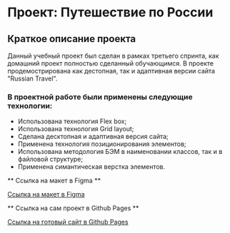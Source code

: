 # Проект: Путешествие по России

## Краткое описание проекта 
Данный учебный проект был сделан в рамках третьего спринта, как домашний проект полностью сделанный обучающимся. В проекте продемострирована как дестопная, так и адаптивная версии сайта "Russian Travel".  


### В проектной работе были применены следующие технологии:

* Использована технология Flex box;
* Использована технология Grid layout;
* Сделана десктопная и адаптивная версия сайта;
* Применена технология позиционирования элементов;
* Использована методология БЭМ в наименовании классов, так и в файловой структуре;
* Применена симантическая верстка элементов.

** Ссылка на макет в Figma **

[Ссылка на макет в Figma](https://www.figma.com/file/5S2WSbEFL6awjVWJ0NWL8Q/Sprint-3_-Russia-_-desktop-mobile?node-id=28503%3A0)

** Ссылка на сам проект в Github Pages **

[Ссылка на готовый сайт в Github Pages](https://yarmolenko-ruslan.github.io/russian-travel/)
